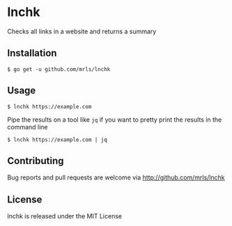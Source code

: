 # lnchk
Checks all links in a website and returns a summary

## Installation

```
$ go get -u github.com/mrls/lnchk
```

## Usage

```
$ lnchk https://example.com
```

Pipe the results on a tool like `jq` if you want to pretty print the results in the command line

```
$ lnchk https://example.com | jq
```

## Contributing

Bug reports and pull requests are welcome via http://github.com/mrls/lnchk

## License

lnchk is released under the MIT License
